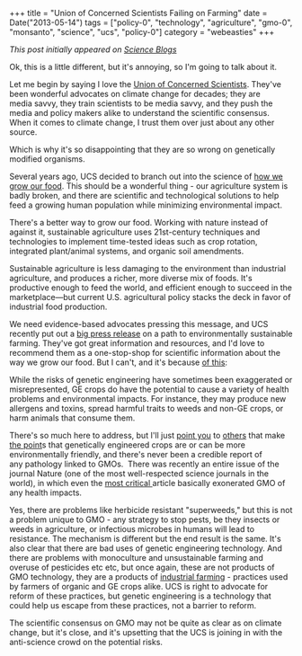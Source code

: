 +++
title = "Union of Concerned Scientists Failing on Farming"
date = Date("2013-05-14")
tags = ["policy-0", "technology", "agriculture", "gmo-0", "monsanto", "science", "ucs", "policy-0"]
category = "webeasties"
+++

_This post initially appeared on [Science Blogs](http://scienceblogs.com/webeasties)_

Ok, this is a little different, but it's annoying, so I'm going to talk about it.

Let me begin by saying I love the [Union of Concerned Scientists](http://www.ucsusa.org/). They've been wonderful advocates on climate change for decades; they are media savvy, they train scientists to be media savvy, and they push the media and policy makers alike to understand the scientific consensus. When it comes to climate change, I trust them over just about any other source.

Which is why it's so disappointing that they are so wrong on genetically modified organisms.

Several years ago, UCS decided to branch out into the science of [how we grow our food](http://www.ucsusa.org/food_and_agriculture/). This should be a wonderful thing - our agriculture system is badly broken, and there are scientific and technological solutions to help feed a growing human population while minimizing environmental impact.

There's a better way to grow our food. Working with nature instead of against it, sustainable agriculture uses 21st-century techniques and technologies to implement time-tested ideas such as crop rotation, integrated plant/animal systems, and organic soil amendments.

Sustainable agriculture is less damaging to the environment than industrial agriculture, and produces a richer, more diverse mix of foods. It's productive enough to feed the world, and efficient enough to succeed in the marketplace—but current U.S. agricultural policy stacks the deck in favor of industrial food production.

We need evidence-based advocates pressing this message, and UCS recently put out a [big press release](http://www.ucsusa.org/assets/documents/food_and_agriculture/The-Healthy-Farm-A-Vision-for-US-Agriculture.pdf) on a path to environmentally sustainable farming. They've got great information and resources, and I'd love to recommend them as a one-stop-shop for scientific information about the way we grow our food. But I can't, and it's because [of this](http://www.ucsusa.org/food_and_agriculture/our-failing-food-system/genetic-engineering/):

While the risks of genetic engineering have sometimes been exaggerated or misrepresented, GE crops do have the potential to cause a variety of health problems and environmental impacts. For instance, they may produce new allergens and toxins, spread harmful traits to weeds and non-GE crops, or harm animals that consume them.

There's so much here to address, but I'll just [point you](http://www.geneticliteracyproject.org/2013/04/15/on-gmos-new-york-times-foodie-mark-bittman-is-a-dark-cloud-in-the-brightening-sky-of-reason/) to [others](http://blogs.discovermagazine.com/collideascape/2013/04/12/why-organic-advocates-should-love-gmos/#.UZFzmCt4YdU) that make [the point](http://blogs.discovermagazine.com/science-sushi/2013/05/01/esteemed-journal-nature-dedicates-issue-to-gmos-defends-technology/)s that genetically engineered crops are or can be more environmentally friendly, and there's never been a credible report of any pathology linked to GMOs.  There was recently an entire issue of the journal Nature (one of the most well-respected science journals in the world), in which even the [most critical ](http://www.nature.com/news/case-studies-a-hard-look-at-gm-crops-1.12907)article basically exonerated GMO of any health impacts.

Yes, there are problems like herbicide resistant "superweeds," but this is not a problem unique to GMO - any strategy to stop pests, be they insects or weeds in agriculture, or infectious microbes in humans will lead to resistance. The mechanism is different but the end result is the same. It's also clear that there are bad uses of genetic engineering technology. And there are problems with monoculture and unsustainable farming and overuse of pesticides etc etc, but once again, these are not products of GMO technology, they are a products of [industrial farming](http://en.wikipedia.org/wiki/Industrial_agriculture) - practices used by farmers of organic and GE crops alike. UCS is right to advocate for reform of these practices, but genetic engineering is a technology that could help us escape from these practices, not a barrier to reform.

The scientific consensus on GMO may not be quite as clear as on climate change, but it's close, and it's upsetting that the UCS is joining in with the anti-science crowd on the potential risks.

      
  
